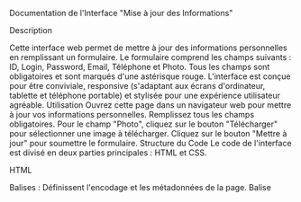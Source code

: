 Documentation de l'Interface "Mise à jour des Informations"

Description

Cette interface web permet de mettre à jour des informations personnelles en remplissant un formulaire. Le formulaire comprend les champs suivants : ID, Login, Password, Email, Téléphone et Photo. Tous les champs sont obligatoires et sont marqués d'une astérisque rouge. L'interface est conçue pour être conviviale, responsive (s'adaptant aux écrans d'ordinateur, tablette et téléphone portable) et stylisée pour une expérience utilisateur agréable.
Utilisation
Ouvrez cette page dans un navigateur web pour mettre à jour vos informations personnelles.
Remplissez tous les champs obligatoires.
Pour le champ "Photo", cliquez sur le bouton "Télécharger" pour sélectionner une image à télécharger.
Cliquez sur le bouton "Mettre à jour" pour soumettre le formulaire.
Structure du Code
Le code de l'interface est divisé en deux parties principales : HTML et CSS.

HTML

Balises <meta> : Définissent l'encodage et les métadonnées de la page.
Balise <title> : Spécifie le titre de la page.
Lien vers Bootstrap (le cas échéant) : Inclut la bibliothèque Bootstrap 5 pour les icônes (non incluses dans ce code).
Balise <style> : Contient les styles CSS personnalisés pour la page.
Structure du Contenu HTML
<div class="container"> : Conteneur principal de la page.
<h1> : Titre de la page ("Mise à jour des informations").
<form> : Formulaire pour la mise à jour des informations.
Groupes de formulaire : Chaque groupe contient un label et un champ de saisie.
Labels : Les labels indiquent le nom des champs (ID, Login, Password, Email, Téléphone, Photo).
Champs de saisie : Les champs de texte, de mot de passe, d'e-mail et de téléphone sont utilisés pour entrer les informations.
Champ de téléchargement de la photo : Permet de télécharger une photo.
Bouton de soumission : Permet de soumettre le formulaire.

CSS

Le CSS personnalisé est inclus dans la balise <style> et est utilisé pour styliser la page.
Personnalisation
Pour personnaliser cette interface :
Vous pouvez ajuster les styles CSS pour correspondre à votre propre conception.
Si nécessaire, vous pouvez ajouter la bibliothèque Bootstrap 5 pour les icônes Bootstrap.
Vous devrez ajouter une logique de traitement de formulaire côté serveur pour gérer la mise à jour des informations.
Cette interface est conçue comme point de départ pour la création d'une fonction de mise à jour de profil plus complexe.




